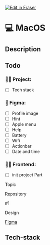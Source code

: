 <p><a target="_blank" href="https://app.eraser.io/workspace/CB00jYU2j9Apx2r5tod2" id="edit-in-eraser-github-link"><img alt="Edit in Eraser" src="https://firebasestorage.googleapis.com/v0/b/second-petal-295822.appspot.com/o/images%2Fgithub%2FOpen%20in%20Eraser.svg?alt=media&amp;token=968381c8-a7e7-472a-8ed6-4a6626da5501"></a></p>

# :computer: MacOS
## Description
## Todo
### :male_detective: Project:
- [ ] Tech stack
### :art: Figma:
- [ ] Profile image
- [ ] Hint
- [ ] Apple menu
- [ ] Help
- [ ] Battery
- [ ] Wifi
- [ ] Actionbar
- [ ] Date and time
### :technologist: Frontend:
- [ ] init project
Part

Topic

Repository

#1

Design

[﻿Figma](https://www.figma.com/file/VCxltAf7wcOtDc6djBIBCD/MacOS?type=design&node-id=2%3A5731&mode=design&t=B1iX5GHDvj0DTduN-1) 



## Tech-stack



<!--- Eraser file: https://app.eraser.io/workspace/CB00jYU2j9Apx2r5tod2 --->